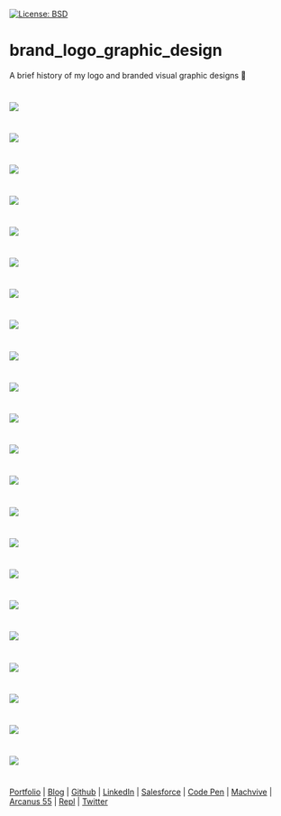 [![License: BSD](https://badgen.net/badge/license/BSD/orange)](https://opensource.org/licenses/BSD-3-Clause)
# brand_logo_graphic_design
A brief history of my logo and branded visual graphic designs 🚀
#
![](https://neodigm.github.io/brand_logo_graphic_design/fantastic/discerning/1.jpg)
#
![](https://neodigm.github.io/brand_logo_graphic_design/fantastic/discerning/2.jpg)
#
![](https://neodigm.github.io/brand_logo_graphic_design/fantastic/discerning/3.jpg)
#
![](https://neodigm.github.io/brand_logo_graphic_design/fantastic/discerning/4.jpg)
#
![](https://neodigm.github.io/brand_logo_graphic_design/fantastic/discerning/5.jpg)
#
![](https://neodigm.github.io/brand_logo_graphic_design/fantastic/discerning/6.jpg)
#
![](https://neodigm.github.io/brand_logo_graphic_design/fantastic/discerning/7.jpg)
#
![](https://neodigm.github.io/brand_logo_graphic_design/fantastic/discerning/8.jpg)
#
![](https://neodigm.github.io/brand_logo_graphic_design/fantastic/discerning/9.jpg)
#
![](https://neodigm.github.io/brand_logo_graphic_design/fantastic/discerning/10.jpg)
#
![](https://neodigm.github.io/brand_logo_graphic_design/fantastic/discerning/11.jpg)
#
![](https://neodigm.github.io/brand_logo_graphic_design/fantastic/discerning/12.jpg)
#
![](https://neodigm.github.io/brand_logo_graphic_design/fantastic/discerning/13.jpg)
#
![](https://neodigm.github.io/brand_logo_graphic_design/fantastic/discerning/14.jpg)
#
![](https://neodigm.github.io/brand_logo_graphic_design/fantastic/discerning/15.jpg)
#
![](https://neodigm.github.io/brand_logo_graphic_design/fantastic/discerning/16.jpg)
#
![](https://neodigm.github.io/brand_logo_graphic_design/fantastic/discerning/17.jpg)
#
![](https://neodigm.github.io/brand_logo_graphic_design/fantastic/discerning/18.jpg)
#
![](https://neodigm.github.io/brand_logo_graphic_design/fantastic/discerning/19.jpg)
#
![](https://neodigm.github.io/brand_logo_graphic_design/fantastic/discerning/20.jpg)
#
![](https://neodigm.github.io/brand_logo_graphic_design/fantastic/discerning/21.jpg)
#
![](https://neodigm.github.io/brand_logo_graphic_design/fantastic/discerning/22.jpg)
#
[Portfolio](https://www.theScottKrause.com) |
[Blog](https://www.theScottKrause.com/neodigm-wasm-golang) |
[Github](https://github.com/neodigm) |
[LinkedIn](https://www.linkedin.com/in/neodigm24/) |
[Salesforce](https://trailblazer.me/id/skrause) |
[Code Pen](https://codepen.io/neodigm24) |
[Machvive](https://machvive.com/) |
[Arcanus 55](https://www.arcanus55.com/) |
[Repl](https://repl.it/@neodigm) |
[Twitter](https://twitter.com/neodigm24)
